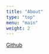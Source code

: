 ```yaml
---
title: "About"
type: "top"
menu: "main"
weight: 2
---
```


[Github](https://github.com/Christophe1997)
